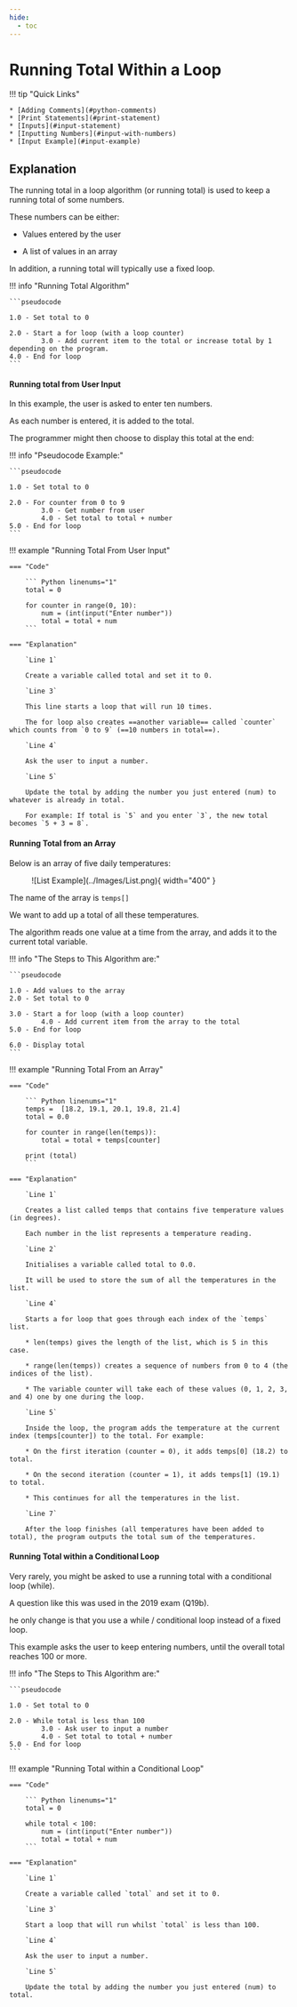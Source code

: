 ```yaml
---
hide:
  - toc
---
```


# Running Total Within a Loop

!!! tip "Quick Links"

    * [Adding Comments](#python-comments)
    * [Print Statements](#print-statement)
    * [Inputs](#input-statement)
    * [Inputting Numbers](#input-with-numbers)
	* [Input Example](#input-example)

## Explanation

The running total in a loop algorithm (or running total) is used to keep a running total of some numbers.

These numbers can be either:

* Values entered by the user

* A list of values in an array

In addition, a running total will typically use a fixed loop. 

!!! info "Running Total Algorithm"

    ```pseudocode

    1.0 - Set total to 0

    2.0 - Start a for loop (with a loop counter)
            3.0 - Add current item to the total or increase total by 1 depending on the program.
    4.0 - End for loop
    ```

#### Running total from User Input

In this example, the user is asked to enter ten numbers. 

As each number is entered, it is added to the total. 

The programmer might then choose to display this total at the end:

!!! info "Pseudocode Example:"

    ```pseudocode

    1.0 - Set total to 0

    2.0 - For counter from 0 to 9
            3.0 - Get number from user
            4.0 - Set total to total + number
    5.0 - End for loop
    ```

!!! example "Running Total From User Input"

    === "Code"

        ``` Python linenums="1"
        total = 0

        for counter in range(0, 10):
            num = (int(input("Enter number"))
            total = total + num         
        ```

    === "Explanation"

        `Line 1`

        Create a variable called total and set it to 0.
        
        `Line 3`

        This line starts a loop that will run 10 times.

        The for loop also creates ==another variable== called `counter` which counts from `0 to 9` (==10 numbers in total==).

        `Line 4`

        Ask the user to input a number.
        
        `Line 5` 

        Update the total by adding the number you just entered (num) to whatever is already in total.

        For example: If total is `5` and you enter `3`, the new total becomes `5 + 3 = 8`.

#### Running Total from an Array

Below is an array of five daily temperatures:

<figure markdown="span">
    ![List Example](../Images/List.png){ width="400" }
</figure>

The name of the array is `temps[]`

We want to add up a total of all these temperatures. 

The algorithm reads one value at a time from the array, and adds it to the current total variable.

!!! info "The Steps to This Algorithm are:"

    ```pseudocode

    1.0 - Add values to the array 
    2.0 - Set total to 0

    3.0 - Start a for loop (with a loop counter)
            4.0 - Add current item from the array to the total
    5.0 - End for loop

    6.0 - Display total
    ```

!!! example "Running Total From an Array"

    === "Code"

        ``` Python linenums="1"
        temps =  [18.2, 19.1, 20.1, 19.8, 21.4]
        total = 0.0

        for counter in range(len(temps)):
            total = total + temps[counter]

        print (total)
        ```

    === "Explanation"

        `Line 1`

        Creates a list called temps that contains five temperature values (in degrees). 
        
        Each number in the list represents a temperature reading.

        `Line 2`

        Initialises a variable called total to 0.0. 
        
        It will be used to store the sum of all the temperatures in the list.

        `Line 4`

        Starts a for loop that goes through each index of the `temps` list.

        * len(temps) gives the length of the list, which is 5 in this case.
        
        * range(len(temps)) creates a sequence of numbers from 0 to 4 (the indices of the list).
        
        * The variable counter will take each of these values (0, 1, 2, 3, and 4) one by one during the loop.

        `Line 5` 

        Inside the loop, the program adds the temperature at the current index (temps[counter]) to the total. For example:
        
        * On the first iteration (counter = 0), it adds temps[0] (18.2) to total.

        * On the second iteration (counter = 1), it adds temps[1] (19.1) to total.

        * This continues for all the temperatures in the list.

        `Line 7` 

        After the loop finishes (all temperatures have been added to total), the program outputs the total sum of the temperatures.

#### Running Total within a Conditional Loop

Very rarely, you might be asked to use a running total with a conditional loop (while). 

A question like this was used in the 2019 exam (Q19b). 

he only change is that you use a while / conditional loop instead of a fixed loop.

This example asks the user to keep entering numbers, until the overall total reaches 100 or more.

!!! info "The Steps to This Algorithm are:"

    ```pseudocode

    1.0 - Set total to 0

    2.0 - While total is less than 100
            3.0 - Ask user to input a number
            4.0 - Set total to total + number
    5.0 - End for loop
    ```

!!! example "Running Total within a Conditional Loop"

    === "Code"

        ``` Python linenums="1"
        total = 0

        while total < 100:
            num = (int(input("Enter number"))
            total = total + num
        ```

    === "Explanation"

        `Line 1`

        Create a variable called `total` and set it to 0.

        `Line 3`

        Start a loop that will run whilst `total` is less than 100.

        `Line 4`

        Ask the user to input a number.

        `Line 5` 

        Update the total by adding the number you just entered (num) to total.